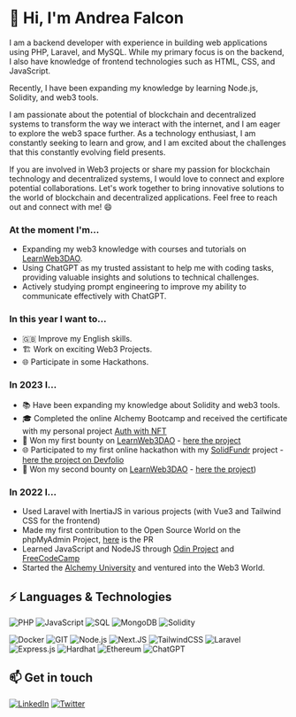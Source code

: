 # 👋 Hi, I'm Andrea Falcon

I am a backend developer with experience in building web applications using PHP, Laravel, and MySQL. While my primary focus is on the backend, I also have knowledge of frontend technologies such as HTML, CSS, and JavaScript.

Recently, I have been expanding my knowledge by learning Node.js, Solidity, and web3 tools.

I am passionate about the potential of blockchain and decentralized systems to transform the way we interact with the internet, and I am eager to explore the web3 space further. As a technology enthusiast, I am constantly seeking to learn and grow, and I am excited about the challenges that this constantly evolving field presents.

If you are involved in Web3 projects or share my passion for blockchain technology and decentralized systems, I would love to connect and explore potential collaborations. Let's work together to bring innovative solutions to the world of blockchain and decentralized applications. Feel free to reach out and connect with me! 😄

### At the moment I'm...
- Expanding my web3 knowledge with courses and tutorials on [LearnWeb3DAO](https://learnweb3.io/).
- Using ChatGPT as my trusted assistant to help me with coding tasks, providing valuable insights and solutions to technical challenges.
- Actively studying prompt engineering to improve my ability to communicate effectively with ChatGPT.

### In this year I want to...
- 🇬🇧 Improve my English skills.
- 🏗️ Work on exciting Web3 Projects.
- 🌐 Participate in some Hackathons.

### In 2023 I...
- 📚 Have been expanding my knowledge about Solidity and web3 tools.
- 🎓 Completed the online Alchemy Bootcamp and received the certificate with my personal project [Auth with NFT](https://github.com/falconandrea/auth-with-nft)
- 🥇 Won my first bounty on [LearnWeb3DAO](https://learnweb3.io/) - [here the project](https://github.com/falconandrea/azuki-nft-list)
- 🌐 Participated to my first online hackathon with my [SolidFundr](https://github.com/falconandrea/SolidFundr) project - [here the project on Devfolio](https://devfolio.co/projects/solidfundr-81b3)
- 🥇 Won my second bounty on [LearnWeb3DAO](https://learnweb3.io/) - [here the project](https://github.com/falconandrea/Web3-Roulette-Game))

### In 2022 I...
- Used Laravel with InertiaJS in various projects (with Vue3 and Tailwind CSS for the frontend)
- Made my first contribution to the Open Source World on the phpMyAdmin Project, [here](https://github.com/phpmyadmin/phpmyadmin/pull/17665) is the PR
- Learned JavaScript and NodeJS through [Odin Project](https://www.theodinproject.com/) and [FreeCodeCamp](https://www.freecodecamp.org/)
- Started the [Alchemy University](https://university.alchemy.com/) and ventured into the Web3 World.

## ⚡ Languages & Technologies

![PHP](https://img.shields.io/badge/php-%23777BB4.svg?logo=php&logoColor=white)
![JavaScript](https://img.shields.io/badge/javascript-%23323330.svg?logo=javascript&logoColor=%23F7DF1E)
![SQL](https://img.shields.io/badge/mysql-%2300f.svg?logo=mysql&logoColor=white)
![MongoDB](https://img.shields.io/badge/MongoDB-%234ea94b.svg?logo=mongodb&logoColor=white)
![Solidity](https://img.shields.io/badge/Solidity-%23363636.svg?logo=solidity&logoColor=white)

![Docker](https://img.shields.io/badge/docker-%230db7ed.svg?logo=docker&logoColor=white)
![GIT](https://img.shields.io/badge/git-%23F05033.svg?logo=git&logoColor=white)
![Node.js](https://img.shields.io/badge/node.js-6DA55F?logo=node.js&logoColor=white)
![Next.JS](https://img.shields.io/badge/Next-black?logo=next.js&logoColor=white)
![TailwindCSS](https://img.shields.io/badge/tailwindcss-%2338B2AC.svg?&logo=tailwind-css&logoColor=white)
![Laravel](https://img.shields.io/badge/laravel-%23FF2D20.svg?logo=laravel&logoColor=white)
![Express.js](https://img.shields.io/badge/express.js-%23404d59.svg?logo=express&logoColor=%2361DAFB)
![Hardhat](https://img.shields.io/badge/-Hardhat-000?&logo=Hardhat)
![Ethereum](https://img.shields.io/badge/Ethereum-3C3C3D?logo=Ethereum&logoColor=white)
![ChatGPT](https://img.shields.io/badge/chatGPT-74aa9c?logo=openai)

## 📫 Get in touch

[![LinkedIn](https://img.shields.io/badge/LinkedIn-0077B5?style=for-the-badge&logo=linkedin&logoColor=white)](https://www.linkedin.com/in/andrea-falcon-fullstack-developer/)
[![Twitter](https://img.shields.io/badge/Twitter-1DA1F2?style=for-the-badge&logo=twitter&logoColor=white)](https://twitter.com/AndreaFalconIT)

<!---
falconandrea/falconandrea is a ✨ special ✨ repository because its `README.md` (this file) appears on your GitHub profile.
You can click the Preview link to take a look at your changes.
--->
